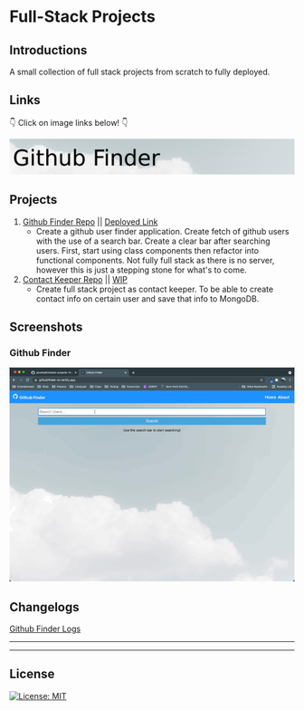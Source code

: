 # Full-Stack Projects

## Introductions
A small collection of full stack projects from scratch to fully deployed.

## Links
👇 Click on image links below! 👇

[![Github Finder](assets/githubfinder-splash.png)](https://githubfinder-ts.netlify.app/)

## Projects
1. [Github Finder Repo](https://github.com/jsoomie/fullstack-projects/tree/main/github-finder) || [Deployed Link](https://githubfinder-ts.netlify.app/)
     - Create a github user finder application. Create fetch of github users with the use of a search bar. Create a clear bar after searching users. First, start using class components then refactor into functional components. Not fully full stack as there is no server, however this is just a stepping stone for what's to come.
2. [Contact Keeper Repo](https://github.com/jsoomie/fullstack-projects/tree/main/contact-keeper) || [WIP](#)
   -  Create full stack project as contact keeper. To be able to create contact info on certain user and save that info to MongoDB.

## Screenshots
### Github Finder
![Github Finder](assets/githubfinder-screen.gif)

## Changelogs 
[Github Finder Logs]()

---
---

## License
[![License: MIT](https://img.shields.io/badge/License-MIT-yellow.svg)](LICENSE)